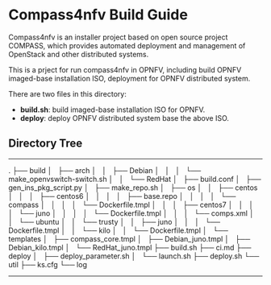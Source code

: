 
# Compass4nfv Build Guide

Compass4nfv is an installer project based on open source project COMPASS, which provides automated deployment and management of OpenStack and other distributed systems.

This is a prject for run compass4nfv in OPNFV, including build OPNFV imaged-base installation ISO, deployment for OPNFV distributed system.

There are two files in this directory:

* **build.sh**: build imaged-base installation ISO for OPNFV.
* **deploy**: deploy OPNFV distributed system base the above ISO.

## Directory Tree

***********************************************
.
├── build
│   ├── arch
│   │   ├── Debian
│   │   │   └── make_openvswitch-switch.sh
│   │   └── RedHat
│   ├── build.conf
│   ├── gen_ins_pkg_script.py
│   ├── make_repo.sh
│   ├── os
│   │   ├── centos
│   │   │   ├── centos6
│   │   │   │   ├── base.repo
│   │   │   │   └── compass
│   │   │   │       └── Dockerfile.tmpl
│   │   │   ├── centos7
│   │   │   │   └── juno
│   │   │   │       └── Dockerfile.tmpl
│   │   │   └── comps.xml
│   │   └── ubuntu
│   │       └── trusty
│   │           ├── juno
│   │           │   └── Dockerfile.tmpl
│   │           └── kilo
│   │               └── Dockerfile.tmpl
│   └── templates
│       ├── compass_core.tmpl
│       ├── Debian_juno.tmpl
│       ├── Debian_kilo.tmpl
│       └── RedHat_juno.tmpl
├── build.sh
├── ci.md
├── deploy
│   ├── deploy_parameter.sh
│   └── launch.sh
├── deploy.sh
└── util
    ├── ks.cfg
    └── log
***********************************************
